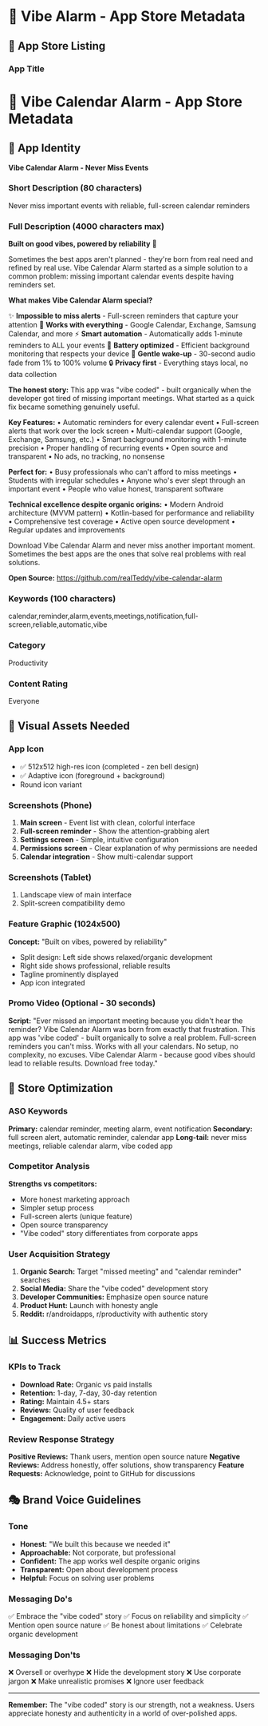 # 📱 Vibe Alarm - App Store Metadata

## 🎯 App Store Listing

### App Title
# 📱 Vibe Calendar Alarm - App Store Metadata

## 🎯 **App Identity**

**Vibe Calendar Alarm - Never Miss Events**

### Short Description (80 characters)
Never miss important events with reliable, full-screen calendar reminders

### Full Description (4000 characters max)

**Built on good vibes, powered by reliability** 🔔

Sometimes the best apps aren't planned - they're born from real need and refined by real use. Vibe Calendar Alarm started as a simple solution to a common problem: missing important calendar events despite having reminders set.

**What makes Vibe Calendar Alarm special?**

✨ **Impossible to miss alerts** - Full-screen reminders that capture your attention
🔄 **Works with everything** - Google Calendar, Exchange, Samsung Calendar, and more
⚡ **Smart automation** - Automatically adds 1-minute reminders to ALL your events
🔋 **Battery optimized** - Efficient background monitoring that respects your device
🎵 **Gentle wake-up** - 30-second audio fade from 1% to 100% volume
🔒 **Privacy first** - Everything stays local, no data collection

**The honest story:**
This app was "vibe coded" - built organically when the developer got tired of missing important meetings. What started as a quick fix became something genuinely useful.

**Key Features:**
• Automatic reminders for every calendar event
• Full-screen alerts that work over the lock screen
• Multi-calendar support (Google, Exchange, Samsung, etc.)
• Smart background monitoring with 1-minute precision
• Proper handling of recurring events
• Open source and transparent
• No ads, no tracking, no nonsense

**Perfect for:**
• Busy professionals who can't afford to miss meetings
• Students with irregular schedules
• Anyone who's ever slept through an important event
• People who value honest, transparent software

**Technical excellence despite organic origins:**
• Modern Android architecture (MVVM pattern)
• Kotlin-based for performance and reliability
• Comprehensive test coverage
• Active open source development
• Regular updates and improvements

Download Vibe Calendar Alarm and never miss another important moment. Sometimes the best apps are the ones that solve real problems with real solutions.

**Open Source:** https://github.com/realTeddy/vibe-calendar-alarm

### Keywords (100 characters)
calendar,reminder,alarm,events,meetings,notification,full-screen,reliable,automatic,vibe

### Category
Productivity

### Content Rating
Everyone

## 🎨 Visual Assets Needed

### App Icon
- ✅ 512x512 high-res icon (completed - zen bell design)
- ✅ Adaptive icon (foreground + background)
- Round icon variant

### Screenshots (Phone)
1. **Main screen** - Event list with clean, colorful interface
2. **Full-screen reminder** - Show the attention-grabbing alert
3. **Settings screen** - Simple, intuitive configuration
4. **Permissions screen** - Clear explanation of why permissions are needed
5. **Calendar integration** - Show multi-calendar support

### Screenshots (Tablet)
1. Landscape view of main interface
2. Split-screen compatibility demo

### Feature Graphic (1024x500)
**Concept:** "Built on vibes, powered by reliability"
- Split design: Left side shows relaxed/organic development
- Right side shows professional, reliable results
- Tagline prominently displayed
- App icon integrated

### Promo Video (Optional - 30 seconds)
**Script:**
"Ever missed an important meeting because you didn't hear the reminder? 
Vibe Calendar Alarm was born from exactly that frustration.
This app was 'vibe coded' - built organically to solve a real problem.
Full-screen reminders you can't miss.
Works with all your calendars.
No setup, no complexity, no excuses.
Vibe Calendar Alarm - because good vibes should lead to reliable results.
Download free today."

## 🏪 Store Optimization

### ASO Keywords
**Primary:** calendar reminder, meeting alarm, event notification
**Secondary:** full screen alert, automatic reminder, calendar app
**Long-tail:** never miss meetings, reliable calendar alarm, vibe coded app

### Competitor Analysis
**Strengths vs competitors:**
- More honest marketing approach
- Simpler setup process
- Full-screen alerts (unique feature)
- Open source transparency
- "Vibe coded" story differentiates from corporate apps

### User Acquisition Strategy
1. **Organic Search:** Target "missed meeting" and "calendar reminder" searches
2. **Social Media:** Share the "vibe coded" development story
3. **Developer Communities:** Emphasize open source nature
4. **Product Hunt:** Launch with honesty angle
5. **Reddit:** r/androidapps, r/productivity with authentic story

## 📊 Success Metrics

### KPIs to Track
- **Download Rate:** Organic vs paid installs
- **Retention:** 1-day, 7-day, 30-day retention
- **Rating:** Maintain 4.5+ stars
- **Reviews:** Quality of user feedback
- **Engagement:** Daily active users

### Review Response Strategy
**Positive Reviews:** Thank users, mention open source nature
**Negative Reviews:** Address honestly, offer solutions, show transparency
**Feature Requests:** Acknowledge, point to GitHub for discussions

## 🎭 Brand Voice Guidelines

### Tone
- **Honest:** "We built this because we needed it"
- **Approachable:** Not corporate, but professional
- **Confident:** The app works well despite organic origins
- **Transparent:** Open about development process
- **Helpful:** Focus on solving user problems

### Messaging Do's
✅ Embrace the "vibe coded" story
✅ Focus on reliability and simplicity
✅ Mention open source nature
✅ Be honest about limitations
✅ Celebrate organic development

### Messaging Don'ts
❌ Oversell or overhype
❌ Hide the development story
❌ Use corporate jargon
❌ Make unrealistic promises
❌ Ignore user feedback

---

**Remember:** The "vibe coded" story is our strength, not a weakness. Users appreciate honesty and authenticity in a world of over-polished apps.